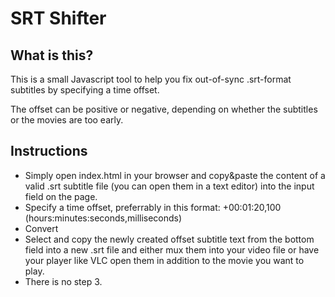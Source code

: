 # SRT Shifter

## What is this?

This is a small Javascript tool to help you fix out-of-sync .srt-format subtitles by specifying a time offset.

The offset can be positive or negative, depending on whether the subtitles or the movies are too early.

## Instructions

- Simply open index.html in your browser and copy&paste the content of a valid .srt subtitle file (you can open them in a text editor) into the input field on the page.
- Specify a time offset, preferrably in this format: +00:01:20,100 (hours:minutes:seconds,milliseconds)
- Convert
- Select and copy the newly created offset subtitle text from the bottom field into a new .srt file and either mux them into your video file or have your player like VLC open them in addition to the movie you want to play.
- There is no step 3.